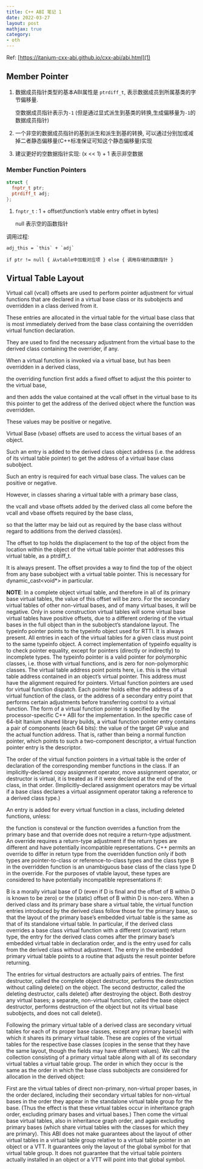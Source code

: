 ```yaml
---
title: C++ ABI 笔记 1
date: 2022-03-27
layout: post
mathjax: true
category:
- oth
---
```

Ref: [https://itanium-cxx-abi.github.io/cxx-abi/abi.html](1)

## Member Pointer

1. 数据成员指针类型的基本ABI属性是 `ptrdiff_t`, 表示数据成员到所属基类的字节偏移量.
   
   空数据成员指针表示为`-1` (但是通过显式派生到基类的转换,生成偏移量为`-1`的数据成员指针)

1. 一个非空的数据成员指针的基到派生和派生到基的转换, 可以通过分别加或减掉二者静态偏移量(C++标准保证可知这个静态偏移量)实现

1. 建议更好的空数据指针实现: (x \<\< 1) + 1 表示非空数据

### Member Function Pointers

````cpp
struct {
  fnptr_t ptr;
  ptrdiff_t adj;
};
````

1. `fnptr_t` : 1 + offset(function’s vtable entry offset in bytes)
   
   null 表示空的函数指针

调用过程:

````
adj_this = `this` + `adj`

if ptr != null { 从vtable中加载对应项 } else { 调用存储的函数指针 }
````

## Virtual Table Layout

Virtual call (vcall) offsets are used to perform pointer adjustment for virtual functions that are declared in a virtual base class or its subobjects and overridden in a class derived from it.

These entries are allocated in the virtual table for the virtual base class that is most immediately derived from the base class containing the overridden virtual function declaration.

They are used to find the necessary adjustment from the virtual base to the derived class containing the overrider, if any.

When a virtual function is invoked via a virtual base, but has been overridden in a derived class,

the overriding function first adds a fixed offset to adjust the this pointer to the virtual base,

and then adds the value contained at the vcall offset in the virtual base to its this pointer to get the address of the derived object where the function was overridden.

These values may be positive or negative.

Virtual Base (vbase) offsets are used to access the virtual bases of an object.

Such an entry is added to the derived class object address (i.e. the address of its virtual table pointer) to get the address of a virtual base class subobject.

Such an entry is required for each virtual base class. The values can be positive or negative.

However, in classes sharing a virtual table with a primary base class,

the vcall and vbase offsets added by the derived class all come before the vcall and vbase offsets required by the base class,

so that the latter may be laid out as required by the base class without regard to additions from the derived class(es).

The offset to top holds the displacement to the top of the object from the location within the object of the virtual table pointer that addresses this virtual table, as a  ptrdiff_t.

It is always present. The offset provides a way to find the top of the object from any base subobject with a virtual table pointer. This is necessary for dynamic_cast\<void\*\> in particular.

<b>NOTE</b>: In a complete object virtual table, and therefore in all of its primary base virtual tables, the value of this offset will be zero. For the secondary virtual tables of other non-virtual bases, and of many virtual bases, it will be negative. Only in some construction virtual tables will some virtual base virtual tables have positive offsets, due to a different ordering of the virtual bases in the full object than in the subobject’s standalone layout.
The typeinfo pointer points to the typeinfo object used for RTTI. It is always present. All entries in each of the virtual tables for a given class must point to the same typeinfo object. A correct implementation of typeinfo equality is to check pointer equality, except for pointers (directly or indirectly) to incomplete types. The typeinfo pointer is a valid pointer for polymorphic classes, i.e. those with virtual functions, and is zero for non-polymorphic classes.
The virtual table address point points here, i.e. this is the virtual table address contained in an object’s virtual pointer. This address must have the alignment required for pointers.
Virtual function pointers are used for virtual function dispatch. Each pointer holds either the address of a virtual function of the class, or the address of a secondary entry point that performs certain adjustments before transferring control to a virtual function.
The form of a virtual function pointer is specified by the processor-specific C++ ABI for the implementation. In the specific case of 64-bit Itanium shared library builds, a virtual function pointer entry contains a pair of components (each 64 bits): the value of the target GP value and the actual function address. That is, rather than being a normal function pointer, which points to such a two-component descriptor, a virtual function pointer entry is the descriptor.

The order of the virtual function pointers in a virtual table is the order of declaration of the corresponding member functions in the class. If an implicitly-declared copy assignment operator, move assignment operator, or destructor is virtual, it is treated as if it were declared at the end of the class, in that order. (Implicitly-declared assignment operators may be virtual if a base class declares a virtual assignment operator taking a reference to a derived class type.)

An entry is added for every virtual function in a class, including deleted functions, unless:

the function is consteval or
the function overrides a function from the primary base and that override does not require a return-type adjustment.
An override requires a return-type adjustment if the return types are different and have potentially incompatible representations. C++ permits an override to differ in return type from the overridden function only if both types are pointer-to-class or reference-to-class types and the class type B in the overridden function is an unambiguous base class of the class type D in the override. For the purposes of vtable layout, these types are considered to have potentially incompatible representations if:

B is a morally virtual base of D (even if D is final and the offset of B within D is known to be zero) or
the (static) offset of B within D is non-zero.
When a derived class and its primary base share a virtual table, the virtual function entries introduced by the derived class follow those for the primary base, so that the layout of the primary base’s embedded virtual table is the same as that of its standalone virtual table. In particular, if the derived class overrides a base class virtual function with a different (covariant) return type, the entry for the derived class comes after the primary base’s embedded virtual table in declaration order, and is the entry used for calls from the derived class without adjustment. The entry in the embedded primary virtual table points to a routine that adjusts the result pointer before returning.

The entries for virtual destructors are actually pairs of entries. The first destructor, called the complete object destructor, performs the destruction without calling delete() on the object. The second destructor, called the deleting destructor, calls delete() after destroying the object. Both destroy any virtual bases; a separate, non-virtual function, called the base object destructor, performs destruction of the object but not its virtual base subobjects, and does not call delete().

Following the primary virtual table of a derived class are secondary virtual tables for each of its proper base classes, except any primary base(s) with which it shares its primary virtual table. These are copies of the virtual tables for the respective base classes (copies in the sense that they have the same layout, though the fields may have different values). We call the collection consisting of a primary virtual table along with all of its secondary virtual tables a virtual table group. The order in which they occur is the same as the order in which the base class subobjects are considered for allocation in the derived object:

First are the virtual tables of direct non-primary, non-virtual proper bases, in the order declared, including their secondary virtual tables for non-virtual bases in the order they appear in the standalone virtual table group for the base. (Thus the effect is that these virtual tables occur in inheritance graph order, excluding primary bases and virtual bases.)
Then come the virtual base virtual tables, also in inheritance graph order, and again excluding primary bases (which share virtual tables with the classes for which they are primary).
This ABI does not make guarantees about the layout of other virtual tables in a virtual table group relative to a virtual table pointer in an object or a VTT. It guarantees only the layout of the global symbol for that virtual table group. It does not guarantee that the virtual table pointers actually installed in an object or a VTT will point into that global symbol.